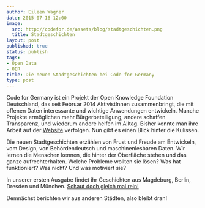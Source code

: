 ```yaml
---
author: Eileen Wagner
date: 2015-07-16 12:00
image:
  src: http://codefor.de/assets/blog/stadtgeschichten.png
  title: Stadtgeschichten
layout: post
published: true
status: publish
tags:
- Open Data
- OER
title: Die neuen Stadtgeschichten bei Code for Germany
type: post
---
```

Code for Germany ist ein Projekt der Open Knowledge Foundation Deutschland, das seit Februar 2014 AktivistInnen zusammenbringt, die mit offenen Daten interessante und wichtige Anwendungen entwickeln. Manche Projekte ermöglichen mehr Bürgerbeteiligung, andere schaffen Transparenz, und wiederum andere helfen im Alltag. Bisher konnte man ihre Arbeit auf der <a href="http://codefor.de/projekte/">Website</a> verfolgen. Nun gibt es einen Blick hinter die Kulissen.

Die neuen Stadtgeschichten erzählen von Frust und Freude am Entwickeln, vom Design, von Behördendeutsch und maschinenlesbaren Daten. Wir lernen die Menschen kennen, die hinter der Oberfläche stehen und das ganze aufrechterhalten. Welche Probleme wollten sie lösen? Was hat funktioniert? Was nicht? Und was motiviert sie? 

In unserer ersten Ausgabe findet ihr Geschichten aus Magdeburg, Berlin, Dresden und München. <a href="http://codefor.de/stadtgeschichten/">Schaut doch gleich mal rein!</a>

Demnächst berichten wir aus anderen Städten, also bleibt dran!